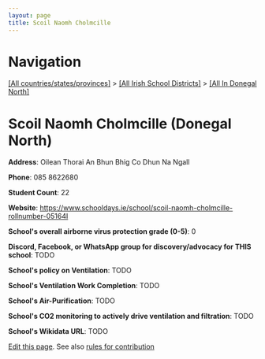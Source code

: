 ```yaml
---
layout: page
title: Scoil Naomh Cholmcille
---
```

# Navigation

[[All countries/states/provinces]](../../..) > [[All Irish School Districts]](../..) > [[All In Donegal North]](..)

# Scoil Naomh Cholmcille (Donegal North)

**Address**: Oilean Thorai An Bhun Bhig Co Dhun Na Ngall

**Phone**: 085 8622680

**Student Count**: 22

**Website**: <https://www.schooldays.ie/school/scoil-naomh-cholmcille-rollnumber-05164I>

**School's overall airborne virus protection grade (0-5)**: 0

**Discord, Facebook, or WhatsApp group for discovery/advocacy for THIS school**: TODO

**School's policy on Ventilation**: TODO

**School's Ventilation Work Completion**: TODO

**School's Air-Purification**: TODO

**School's CO2 monitoring to actively drive ventilation and filtration**: TODO

**School's Wikidata URL**: TODO


[Edit this page](https://github.com/ventilate-schools/Ireland/edit/main/./Donegal_North/Scoil_Naomh_Cholmcille.md). See also [rules for contribution](../../../contribution-rules/)